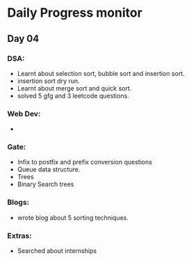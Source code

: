 # Daily Progress monitor

## Day 04


### DSA:
- Learnt about selection sort, bubble sort and insertion sort. 
- insertion sort dry run.
- Learnt about merge sort and quick sort. 
- solved 5 gfg and 3 leetcode questions.


### Web Dev:
- 	

### Gate:
- Infix to postfix and prefix conversion questions
- Queue data structure.
- Trees
- Binary Search trees


### Blogs:
- wrote blog about 5 sorting techniques. 

### Extras:
- Searched about internships